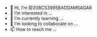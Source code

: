 - 👋 Hi, I’m @20BCS3995BADDAMSAGAR
- 👀 I’m interested in ...
- 🌱 I’m currently learning ...
- 💞️ I’m looking to collaborate on ...
- 📫 How to reach me ...

<!---
20BCS3995BADDAMSAGAR/20BCS3995BADDAMSAGAR is a ✨ special ✨ repository because its `README.md` (this file) appears on your GitHub profile.
You can click the Preview link to take a look at your changes.
--->
